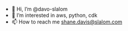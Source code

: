 - 👋 Hi, I’m @davo-slalom
- 👀 I’m interested in aws, python, cdk
- 📫 How to reach me shane.davis@slalom.com

<!---
davo-slalom/davo-slalom is a ✨ special ✨ repository because its `README.md` (this file) appears on your GitHub profile.
You can click the Preview link to take a look at your changes.
--->
